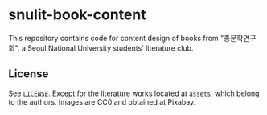 # snulit-book-content

This repository contains code for content design of books from "총문학연구회", a Seoul National University students' literature club.

## License

See [`LICENSE`](./LICENSE). Except for the literature works located at [`assets`](./assets), which belong to the authors. Images are CC0 and obtained at Pixabay.
